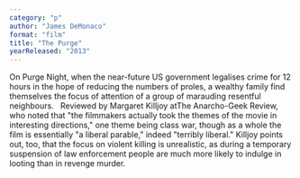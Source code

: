 ```yaml
---
category: "p"
author: "James DeMonaco"
format: "film"
title: "The Purge"
yearReleased: "2013"
---
```

On Purge Night, when the near-future US government legalises crime for 12 hours in the hope of reducing the numbers of proles, a wealthy family find themselves the focus of attention of a group of marauding resentful neighbours.
 
Reviewed by Margaret Killjoy atThe Anarcho-Geek Review, who noted that "the filmmakers actually took the themes of the movie in interesting directions," one theme being class war, though as a whole the film is essentially "a liberal parable," indeed "terribly liberal." Killjoy points out, too, that the focus on violent killing is unrealistic, as during a temporary suspension of law enforcement people are much more likely to indulge in looting than in revenge murder.